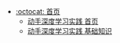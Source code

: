 - [:octocat: 首页](/README.md)
  - [动手深度学习实践 首页](md/python/README.md)
  - [动手深度学习实践 基础知识](md/python/preliminary.md)
